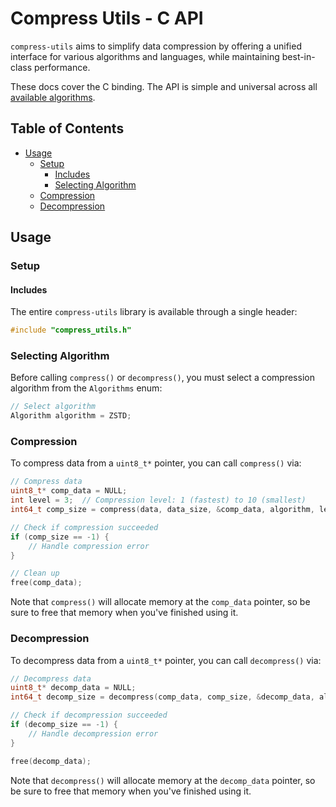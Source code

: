 # Compress Utils - C API

`compress-utils` aims to simplify data compression by offering a unified interface for various algorithms and languages, while maintaining best-in-class performance. 

These docs cover the C binding. The API is simple and universal across all [available algorithms](/README.md#built-in-compression-algorithms).

## Table of Contents

- [Usage](#usage)
    - [Setup](#setup)
        - [Includes](#includes)
        - [Selecting Algorithm](#selecting-algorithm)
    - [Compression](#compression)
    - [Decompression](#decompression)

## Usage

### Setup

#### Includes

The entire `compress-utils` library is available through a single header:

```c
#include "compress_utils.h"
```

### Selecting Algorithm

Before calling `compress()` or `decompress()`, you must select a compression algorithm from the `Algorithms` enum:

```c
// Select algorithm
Algorithm algorithm = ZSTD;
```

### Compression

To compress data from a `uint8_t*` pointer, you can call `compress()` via:

```c
// Compress data
uint8_t* comp_data = NULL;
int level = 3;  // Compression level: 1 (fastest) to 10 (smallest)
int64_t comp_size = compress(data, data_size, &comp_data, algorithm, level);

// Check if compression succeeded
if (comp_size == -1) {
    // Handle compression error
}

// Clean up
free(comp_data);
```

Note that `compress()` will allocate memory at the `comp_data` pointer, so be sure to free that memory when you've finished using it.

### Decompression

To decompress data from a `uint8_t*` pointer, you can call `decompress()` via:

```c
// Decompress data
uint8_t* decomp_data = NULL;
int64_t decomp_size = decompress(comp_data, comp_size, &decomp_data, algorithm);

// Check if decompression succeeded
if (decomp_size == -1) {
    // Handle decompression error
}

free(decomp_data);
```

Note that `decompress()` will allocate memory at the `decomp_data` pointer, so be sure to free that memory when you've finished using it.